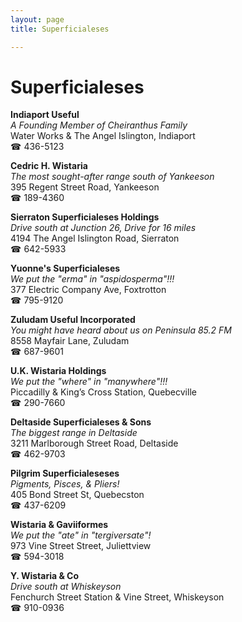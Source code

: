 ```yaml
---
layout: page 
title: Superficialeses

---
```



# Superficialeses


 **Indiaport Useful**  
_A Founding Member of Cheiranthus Family_  
Water Works & The Angel Islington, Indiaport  
☎ 436-5123

**Cedric H. Wistaria**  
_The most sought-after range south of Yankeeson_  
395 Regent Street Road, Yankeeson  
☎ 189-4360

**Sierraton Superficialeses Holdings**  
_Drive south at Junction 26, Drive for 16 miles_  
4194 The Angel Islington Road, Sierraton  
☎ 642-5933

**Yuonne's Superficialeses**  
_We put the "erma" in "aspidosperma"!!!_  
377 Electric Company Ave, Foxtrotton  
☎ 795-9120

**Zuludam Useful Incorporated**  
_You might have heard about us on Peninsula 85.2 FM_  
8558 Mayfair Lane, Zuludam  
☎ 687-9601

**U.K. Wistaria Holdings**  
_We put the "where" in "manywhere"!!!_  
Piccadilly & King’s Cross Station, Quebecville  
☎ 290-7660

**Deltaside Superficialeses & Sons**  
_The biggest range in Deltaside_  
3211 Marlborough Street Road, Deltaside  
☎ 462-9703

**Pilgrim Superficialeseses**  
_Pigments, Pisces, & Pliers!_  
405 Bond Street St, Quebecston  
☎ 437-6209

**Wistaria & Gaviiformes**  
_We put the "ate" in "tergiversate"!_  
973 Vine Street Street, Juliettview  
☎ 594-3018

**Y. Wistaria & Co**  
_Drive south at Whiskeyson_  
Fenchurch Street Station & Vine Street, Whiskeyson  
☎ 910-0936

